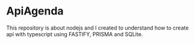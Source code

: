 # ApiAgenda
This repository is about nodejs and I created to understand how to create api with typescript using FASTIFY, PRISMA and SQLite.
